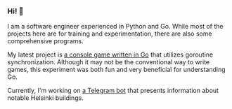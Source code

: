 ### Hi! 👋

I am a software engineer experienced in Python and Go. While most of the projects here are for training and experimentation, there are also some comprehensive programs.

My latest project is [a console game written in Go](https://github.com/AndreyAD1/spaceship) that utilizes goroutine synchronization. Although it may not be the conventional way to write games, this experiment was both fun and very beneficial for understanding Go.

Currently, I'm working on [a Telegram bot](https://github.com/AndreyAD1/helsinki-guide) that presents information about notable Helsinki buildings.
